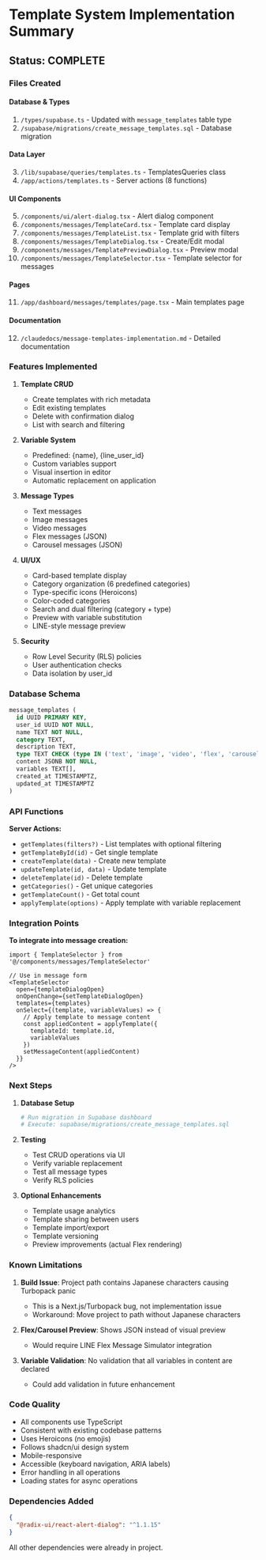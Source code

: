 # Template System Implementation Summary

## Status: COMPLETE

### Files Created

#### Database & Types
1. `/types/supabase.ts` - Updated with `message_templates` table type
2. `/supabase/migrations/create_message_templates.sql` - Database migration

#### Data Layer
3. `/lib/supabase/queries/templates.ts` - TemplatesQueries class
4. `/app/actions/templates.ts` - Server actions (8 functions)

#### UI Components
5. `/components/ui/alert-dialog.tsx` - Alert dialog component
6. `/components/messages/TemplateCard.tsx` - Template card display
7. `/components/messages/TemplateList.tsx` - Template grid with filters
8. `/components/messages/TemplateDialog.tsx` - Create/Edit modal
9. `/components/messages/TemplatePreviewDialog.tsx` - Preview modal
10. `/components/messages/TemplateSelector.tsx` - Template selector for messages

#### Pages
11. `/app/dashboard/messages/templates/page.tsx` - Main templates page

#### Documentation
12. `/claudedocs/message-templates-implementation.md` - Detailed documentation

### Features Implemented

1. **Template CRUD**
   - Create templates with rich metadata
   - Edit existing templates
   - Delete with confirmation dialog
   - List with search and filtering

2. **Variable System**
   - Predefined: {name}, {line_user_id}
   - Custom variables support
   - Visual insertion in editor
   - Automatic replacement on application

3. **Message Types**
   - Text messages
   - Image messages
   - Video messages
   - Flex messages (JSON)
   - Carousel messages (JSON)

4. **UI/UX**
   - Card-based template display
   - Category organization (6 predefined categories)
   - Type-specific icons (Heroicons)
   - Color-coded categories
   - Search and dual filtering (category + type)
   - Preview with variable substitution
   - LINE-style message preview

5. **Security**
   - Row Level Security (RLS) policies
   - User authentication checks
   - Data isolation by user_id

### Database Schema

```sql
message_templates (
  id UUID PRIMARY KEY,
  user_id UUID NOT NULL,
  name TEXT NOT NULL,
  category TEXT,
  description TEXT,
  type TEXT CHECK (type IN ('text', 'image', 'video', 'flex', 'carousel')),
  content JSONB NOT NULL,
  variables TEXT[],
  created_at TIMESTAMPTZ,
  updated_at TIMESTAMPTZ
)
```

### API Functions

**Server Actions:**
- `getTemplates(filters?)` - List templates with optional filtering
- `getTemplateById(id)` - Get single template
- `createTemplate(data)` - Create new template
- `updateTemplate(id, data)` - Update template
- `deleteTemplate(id)` - Delete template
- `getCategories()` - Get unique categories
- `getTemplateCount()` - Get total count
- `applyTemplate(options)` - Apply template with variable replacement

### Integration Points

**To integrate into message creation:**
```tsx
import { TemplateSelector } from '@/components/messages/TemplateSelector'

// Use in message form
<TemplateSelector
  open={templateDialogOpen}
  onOpenChange={setTemplateDialogOpen}
  templates={templates}
  onSelect={(template, variableValues) => {
    // Apply template to message content
    const appliedContent = applyTemplate({
      templateId: template.id,
      variableValues
    })
    setMessageContent(appliedContent)
  }}
/>
```

### Next Steps

1. **Database Setup**
   ```bash
   # Run migration in Supabase dashboard
   # Execute: supabase/migrations/create_message_templates.sql
   ```

2. **Testing**
   - Test CRUD operations via UI
   - Verify variable replacement
   - Test all message types
   - Verify RLS policies

3. **Optional Enhancements**
   - Template usage analytics
   - Template sharing between users
   - Template import/export
   - Template versioning
   - Preview improvements (actual Flex rendering)

### Known Limitations

1. **Build Issue**: Project path contains Japanese characters causing Turbopack panic
   - This is a Next.js/Turbopack bug, not implementation issue
   - Workaround: Move project to path without Japanese characters

2. **Flex/Carousel Preview**: Shows JSON instead of visual preview
   - Would require LINE Flex Message Simulator integration

3. **Variable Validation**: No validation that all variables in content are declared
   - Could add validation in future enhancement

### Code Quality

- All components use TypeScript
- Consistent with existing codebase patterns
- Uses Heroicons (no emojis)
- Follows shadcn/ui design system
- Mobile-responsive
- Accessible (keyboard navigation, ARIA labels)
- Error handling in all operations
- Loading states for async operations

### Dependencies Added

```json
{
  "@radix-ui/react-alert-dialog": "^1.1.15"
}
```

All other dependencies were already in project.
